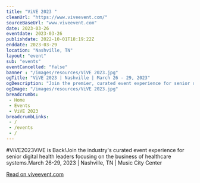 ```yaml
--- 
title: "ViVE 2023 "
cleanUrl: "https://www.viveevent.com/"
sourceBaseUrl: "www.viveevent.com"
date: 2023-03-26
eventdate: 2023-03-26
publishdate: 2022-10-01T18:19:22Z
enddate: 2023-03-29
location: "Nashville, TN"
layout: "event"
sub: "events"
eventCancelled: "false"
banner : "/images/resources/ViVE 2023.jpg"
ogTitle: "ViVE 2023 | Nashville | March 26 - 29, 2023"
ogDescription: "Join the premier, curated event experience for senior digital health decision makers. Register today. Sponsorship and exhibit opportunities available. Media inquiries welcome."
ogImage: "/images/resources/ViVE 2023.jpg"
breadcrumbs:
 - Home
 - Events
 - ViVE 2023
breadcrumbLinks:
 - / 
 - /events
 - / 
---
```

#ViVE2023ViVE is Back!Join the industry's curated event experience for senior digital health leaders focusing on the business of healthcare systems.March 26-29, 2023 | Nashville, TN | Music City Center  
  
[Read on viveevent.com](https://www.viveevent.com/)
